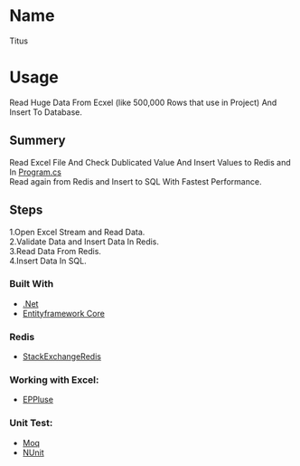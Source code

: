 # Name
 Titus

# Usage
Read Huge Data From Ecxel (like 500,000 Rows that use in Project) And Insert To Database.

## Summery
Read Excel File And Check Dublicated Value And Insert Values to Redis and In [Program.cs](https://github.com/abowfzl/Titus/blob/master/KaveNegarTest/Program.cs/)
<br>
Read again from Redis and Insert to SQL With Fastest Performance.

## Steps

1.Open Excel Stream and Read Data.</br>
2.Validate Data and Insert Data In Redis.</br>
3.Read Data From Redis.</br>
4.Insert Data In SQL.</br>



### Built With

* [.Net](https://dotnet.microsoft.com/en-us/)
* [Entityframework Core](https://docs.microsoft.com/en-us/ef/core/)

### Redis
* [StackExchangeRedis](https://github.com/StackExchange/StackExchange.Redis)

### Working with Excel:
* [EPPluse](https://www.epplussoftware.com/)

### Unit Test:
* [Moq]()
* [NUnit]()
